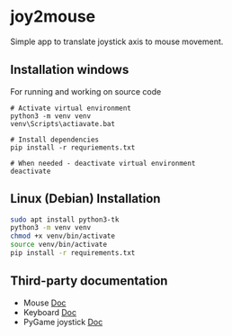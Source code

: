 # joy2mouse
Simple app to translate joystick axis to mouse movement.

## Installation windows
For running and working on source code
```batch
# Activate virtual environment
python3 -m venv venv
venv\Scripts\actiavate.bat

# Install dependencies
pip install -r requriements.txt

# When needed - deactivate virtual environment
deactivate
```
## Linux (Debian) Installation
```bash
sudo apt install python3-tk
python3 -m venv venv
chmod +x venv/bin/activate
source venv/bin/activate
pip install -r requirements.txt 
```

## Third-party documentation
- Mouse [Doc](https://github.com/boppreh/mouse)
- Keyboard [Doc](https://github.com/boppreh/keyboard)
- PyGame joystick [Doc](https://www.pygame.org/docs/ref/joystick.html)